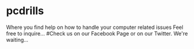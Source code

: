 # pcdrills
Where you find help on how to handle your computer related issues
Feel free to inquire...
#Check us on our Facebook Page or on our Twitter.
We're waiting...
